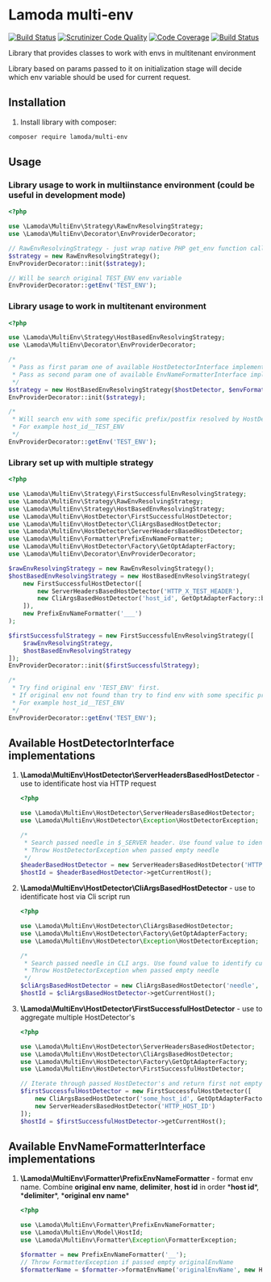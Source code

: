 # Lamoda multi-env

[![Build Status](https://travis-ci.org/lamoda/multi-env.svg?branch=master)](https://travis-ci.org/lamoda/multi-env)
[![Scrutinizer Code Quality](https://scrutinizer-ci.com/g/lamoda/multi-env/badges/quality-score.png?b=master)](https://scrutinizer-ci.com/g/lamoda/multi-env/?branch=master)
[![Code Coverage](https://scrutinizer-ci.com/g/lamoda/multi-env/badges/coverage.png?b=master)](https://scrutinizer-ci.com/g/lamoda/multi-env/?branch=master)
[![Build Status](https://scrutinizer-ci.com/g/lamoda/multi-env/badges/build.png?b=master)](https://scrutinizer-ci.com/g/lamoda/multi-env/build-status/master)

Library that provides classes to work with envs in multitenant environment

Library based on params passed to it on initialization stage will decide which env variable should be used 
for current request. 

## Installation

1. Install library with composer:
```bash
composer require lamoda/multi-env
```

## Usage

### Library usage to work in multiinstance environment (could be useful in development mode)

```php
<?php

use \Lamoda\MultiEnv\Strategy\RawEnvResolvingStrategy;
use \Lamoda\MultiEnv\Decorator\EnvProviderDecorator;

// RawEnvResolvingStrategy - just wrap native PHP get_env function call
$strategy = new RawEnvResolvingStrategy();
EnvProviderDecorator::init($strategy);

// Will be search original TEST_ENV env variable
EnvProviderDecorator::getEnv('TEST_ENV');
```

### Library usage to work in multitenant environment

```php
<?php

use \Lamoda\MultiEnv\Strategy\HostBasedEnvResolvingStrategy;
use \Lamoda\MultiEnv\Decorator\EnvProviderDecorator;

/*
 * Pass as first param one of available HostDetectorInterface implementations
 * Pass as second param one of available EnvNameFormatterInterface implementations
 */
$strategy = new HostBasedEnvResolvingStrategy($hostDetector, $envFormatter);
EnvProviderDecorator::init($strategy);

/*
 * Will search env with some specific prefix/postfix resolved by HostDetectorInterface
 * For example host_id__TEST_ENV
 */
EnvProviderDecorator::getEnv('TEST_ENV');
```

### Library set up with multiple strategy
```php
<?php

use \Lamoda\MultiEnv\Strategy\FirstSuccessfulEnvResolvingStrategy;
use \Lamoda\MultiEnv\Strategy\RawEnvResolvingStrategy;
use \Lamoda\MultiEnv\Strategy\HostBasedEnvResolvingStrategy;
use \Lamoda\MultiEnv\HostDetector\FirstSuccessfulHostDetector;
use \Lamoda\MultiEnv\HostDetector\CliArgsBasedHostDetector;
use \Lamoda\MultiEnv\HostDetector\ServerHeadersBasedHostDetector;
use \Lamoda\MultiEnv\Formatter\PrefixEnvNameFormatter;
use \Lamoda\MultiEnv\HostDetector\Factory\GetOptAdapterFactory;
use \Lamoda\MultiEnv\Decorator\EnvProviderDecorator;

$rawEnvResolvingStrategy = new RawEnvResolvingStrategy();
$hostBasedEnvResolvingStrategy = new HostBasedEnvResolvingStrategy(
    new FirstSuccessfulHostDetector([
        new ServerHeadersBasedHostDetector('HTTP_X_TEST_HEADER'),
        new CliArgsBasedHostDetector('host_id', GetOptAdapterFactory::build())    
    ]),
    new PrefixEnvNameFormatter('___')
);

$firstSuccessfulStrategy = new FirstSuccessfulEnvResolvingStrategy([
    $rawEnvResolvingStrategy,
    $hostBasedEnvResolvingStrategy
]);
EnvProviderDecorator::init($firstSuccessfulStrategy);

/*
 * Try find original env 'TEST_ENV' first. 
 * If original env not found than try to find env with some specific prefix/postfix resolved by HostDetectorInterface.
 * For example host_id__TEST_ENV
 */
EnvProviderDecorator::getEnv('TEST_ENV');
```

## Available HostDetectorInterface implementations

1.  __\Lamoda\MultiEnv\HostDetector\ServerHeadersBasedHostDetector__ - use to identificate host via HTTP request
    ```php
    <?php

    use \Lamoda\MultiEnv\HostDetector\ServerHeadersBasedHostDetector;
    use \Lamoda\MultiEnv\HostDetector\Exception\HostDetectorException;
    
    /*
     * Search passed needle in $_SERVER header. Use found value to identify current host
     * Throw HostDetectorException when passed empty needle
     */
    $headerBasedHostDetector = new ServerHeadersBasedHostDetector('HTTP_X_SOME_HEADER');
    $hostId = $headerBasedHostDetector->getCurrentHost();
    ``` 
2. __\Lamoda\MultiEnv\HostDetector\CliArgsBasedHostDetector__ - use to identificate host via Cli script run 
    ```php
    <?php
 
    use \Lamoda\MultiEnv\HostDetector\CliArgsBasedHostDetector;
    use \Lamoda\MultiEnv\HostDetector\Factory\GetOptAdapterFactory;
    use \Lamoda\MultiEnv\HostDetector\Exception\HostDetectorException;
    
    /*
     * Search passed needle in CLI args. Use found value to identify current host
     * Throw HostDetectorException when passed empty needle
     */
    $cliArgsBasedHostDetector = new CliArgsBasedHostDetector('needle', GetOptAdapterFactory::build());
    $hostId = $cliArgsBasedHostDetector->getCurrentHost();
    ```

3. __\Lamoda\MultiEnv\HostDetector\FirstSuccessfulHostDetector__ - use to aggregate multiple HostDetector's 
    ```php
    <?php
 
    use \Lamoda\MultiEnv\HostDetector\ServerHeadersBasedHostDetector;
    use \Lamoda\MultiEnv\HostDetector\CliArgsBasedHostDetector;
    use \Lamoda\MultiEnv\HostDetector\Factory\GetOptAdapterFactory;
    use \Lamoda\MultiEnv\HostDetector\FirstSuccessfulHostDetector;
    
    // Iterate through passed HostDetector's and return first not empty HostId
    $firstSuccessfulHostDetector = new FirstSuccessfulHostDetector([
        new CliArgsBasedHostDetector('some_host_id', GetOptAdapterFactory::build()),
        new ServerHeadersBasedHostDetector('HTTP_HOST_ID')
    ]);
    $hostId = $firstSuccessfulHostDetector->getCurrentHost();
    ```
    
## Available EnvNameFormatterInterface implementations
1. __\Lamoda\MultiEnv\Formatter\PrefixEnvNameFormatter__ - format env name. Combine __original env name__, __delimiter__,
__host id__ in order \*__host id__\*, \*__delimiter__\*, \*__original env name__\*
    ```php
    <?php 
 
    use \Lamoda\MultiEnv\Formatter\PrefixEnvNameFormatter;
    use \Lamoda\MultiEnv\Model\HostId;
    use \Lamoda\MultiEnv\Formatter\Exception\FormatterException;
 
    $formatter = new PrefixEnvNameFormatter('__');
    // Throw FormatterException if passed empty originalEnvName
    $formatterName = $formatter->formatEnvName('originalEnvName', new HostId('test_host'));
    ```
